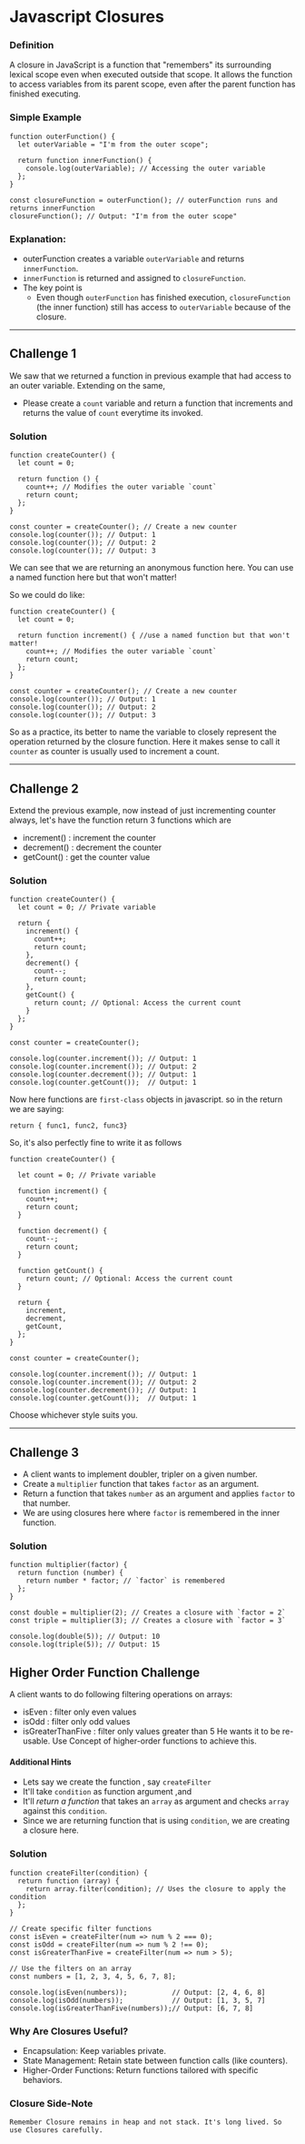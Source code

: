 # Javascript Closures

### Definition
A closure in JavaScript is a function that "remembers" its surrounding lexical scope even when executed outside that scope. 
It allows the function to access variables from its parent scope, even after the parent function has finished executing.

### Simple Example
```
function outerFunction() {
  let outerVariable = "I'm from the outer scope";

  return function innerFunction() {
    console.log(outerVariable); // Accessing the outer variable
  };
}

const closureFunction = outerFunction(); // outerFunction runs and returns innerFunction
closureFunction(); // Output: "I'm from the outer scope"

```

### Explanation:

- outerFunction creates a variable `outerVariable` and returns `innerFunction`.
- `innerFunction` is returned and assigned to `closureFunction`.
- The key point is
  - Even though `outerFunction` has finished execution, `closureFunction` (the inner function) still has access to `outerVariable` because of the closure.

--- 

## Challenge 1

We saw that we returned a function in previous example that had access to an outer variable. Extending on the same, 
- Please create a `count` variable and return a function that increments and returns the value of `count` everytime its invoked.

### Solution
```
function createCounter() {
  let count = 0;

  return function () {
    count++; // Modifies the outer variable `count`
    return count;
  };
}

const counter = createCounter(); // Create a new counter
console.log(counter()); // Output: 1
console.log(counter()); // Output: 2
console.log(counter()); // Output: 3
```

We can see that we are returning an anonymous function here. You can use a named function here but that won't matter!

So we could do like:
```
function createCounter() {
  let count = 0;

  return function increment() { //use a named function but that won't matter!
    count++; // Modifies the outer variable `count`
    return count;
  };
}

const counter = createCounter(); // Create a new counter
console.log(counter()); // Output: 1
console.log(counter()); // Output: 2
console.log(counter()); // Output: 3
```
So as a practice, its better to name the variable to closely represent the operation returned by the closure function.
Here it makes sense to call it `counter` as counter is usually used to increment a count.

---
## Challenge 2

Extend the previous example, now instead of just incrementing counter always, let's have the function return 3 functions which are
  - increment() : increment the counter
  - decrement() : decrement the counter
  - getCount() : get the counter value

### Solution
```
function createCounter() {
  let count = 0; // Private variable

  return {
    increment() {
      count++;
      return count;
    },
    decrement() {
      count--;
      return count;
    },
    getCount() {
      return count; // Optional: Access the current count
    }
  };
}

const counter = createCounter();

console.log(counter.increment()); // Output: 1
console.log(counter.increment()); // Output: 2
console.log(counter.decrement()); // Output: 1
console.log(counter.getCount());  // Output: 1
```

Now here functions are `first-class` objects in javascript.
so in the return we are saying:
```
return { func1, func2, func3}
```
So, it's also perfectly fine to write it as follows 

```
function createCounter() {
  
  let count = 0; // Private variable

  function increment() {
    count++;
    return count;
  }

  function decrement() {
    count--;
    return count;
  }

  function getCount() {
    return count; // Optional: Access the current count
  }
  
  return {
    increment,
    decrement,
    getCount,
  };
}

const counter = createCounter();

console.log(counter.increment()); // Output: 1
console.log(counter.increment()); // Output: 2
console.log(counter.decrement()); // Output: 1
console.log(counter.getCount());  // Output: 1
```
Choose whichever style suits you.


---

## Challenge 3

- A client wants to implement doubler, tripler on a given number.
- Create a `multiplier` function that takes `factor` as an argument.
- Return a function that takes `number` as an argument and applies `factor` to that number.
- We are using closures here where `factor` is remembered in the inner function.


### Solution

```
function multiplier(factor) {
  return function (number) {
    return number * factor; // `factor` is remembered
  };
}

const double = multiplier(2); // Creates a closure with `factor = 2`
const triple = multiplier(3); // Creates a closure with `factor = 3`

console.log(double(5)); // Output: 10
console.log(triple(5)); // Output: 15
```



## Higher Order Function Challenge

A client wants to do following filtering operations on arrays: 
- isEven : filter only even values
- isOdd : filter only odd values
- isGreaterThanFive : filter only values greater than 5
  He wants it to be re-usable. 
Use Concept of higher-order functions to achieve this.
    
#### Additional Hints
  - Lets say we create the function , say `createFilter`
  - It'll take `condition` as function argument ,and
  - It'll *return a function* that takes an `array` as argument and checks `array` against this `condition`.
  - Since we are returning function that is using `condition`, we are creating a closure here.

### Solution



```
function createFilter(condition) {
  return function (array) {
    return array.filter(condition); // Uses the closure to apply the condition
  };
}

// Create specific filter functions
const isEven = createFilter(num => num % 2 === 0);
const isOdd = createFilter(num => num % 2 !== 0);
const isGreaterThanFive = createFilter(num => num > 5);

// Use the filters on an array
const numbers = [1, 2, 3, 4, 5, 6, 7, 8];

console.log(isEven(numbers));           // Output: [2, 4, 6, 8]
console.log(isOdd(numbers));            // Output: [1, 3, 5, 7]
console.log(isGreaterThanFive(numbers));// Output: [6, 7, 8]

```

### Why Are Closures Useful?

- Encapsulation: Keep variables private.
- State Management: Retain state between function calls (like counters).
- Higher-Order Functions: Return functions tailored with specific behaviors.

### Closure Side-Note

    Remember Closure remains in heap and not stack. It's long lived. So use Closures carefully.



